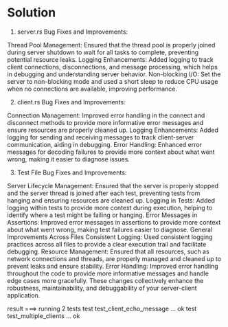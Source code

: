 # Solution
1. server.rs
Bug Fixes and Improvements:

Thread Pool Management: Ensured that the thread pool is properly joined during server shutdown to wait for all tasks to complete, preventing potential resource leaks.
Logging Enhancements: Added logging to track client connections, disconnections, and message processing, which helps in debugging and understanding server behavior.
Non-blocking I/O: Set the server to non-blocking mode and used a short sleep to reduce CPU usage when no connections are available, improving performance.

2. client.rs
Bug Fixes and Improvements:

Connection Management: Improved error handling in the connect and disconnect methods to provide more informative error messages and ensure resources are properly cleaned up.
Logging Enhancements: Added logging for sending and receiving messages to track client-server communication, aiding in debugging.
Error Handling: Enhanced error messages for decoding failures to provide more context about what went wrong, making it easier to diagnose issues.

3. Test File
Bug Fixes and Improvements:

Server Lifecycle Management: Ensured that the server is properly stopped and the server thread is joined after each test, preventing tests from hanging and ensuring resources are cleaned up.
Logging in Tests: Added logging within tests to provide more context during execution, helping to identify where a test might be failing or hanging.
Error Messages in Assertions: Improved error messages in assertions to provide more context about what went wrong, making test failures easier to diagnose.
General Improvements Across Files
Consistent Logging: Used consistent logging practices across all files to provide a clear execution trail and facilitate debugging.
Resource Management: Ensured that all resources, such as network connections and threads, are properly managed and cleaned up to prevent leaks and ensure stability.
Error Handling: Improved error handling throughout the code to provide more informative messages and handle edge cases more gracefully.
These changes collectively enhance the robustness, maintainability, and debuggability of your server-client application.




result ===>  running 2 tests
test test_client_echo_message ... ok
test test_multiple_clients ... ok